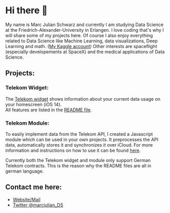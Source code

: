 # Hi there 👋
My name is Marc Julian Schwarz and currently I am studying Data Science at the Friedrich-Alexander-University in Erlangen. 
I love coding that's why I will share some of my projects here. Of course I also enjoy everything related to Data Science like Machine Learning, data visualizations, Deep Learning and math. (<a href="https://www.kaggle.com/marcjulian">My Kaggle account</a>)
Other interests are spaceflight (especially developements at SpaceX) and the medical applications of Data Science.

## Projects:
### Telekom Widget:
The <a href="https://github.com/marcjulianschwarz/telekom-data-usage-widget">Telekom widget</a> shows information about your current data usage on your homescreen (iOS 14).<br>
All features are listed in the <a href="https://github.com/marcjulianschwarz/telekom-data-usage-widget/blob/main/README.md">README file</a>. 

### Telekom Module:
To easily implement data from the Telekom API, I created a Javascript module which can be used in your own projects. 
It preprocesses the API data, automatically stores it and synchronizes it over iCloud. For more information and instructions on how to use it can be found <a href="https://github.com/marcjulianschwarz/telekom-data-usage-widget/tree/main/telekom-module">here</a>.

Currently both the Telekom widget and module only support German Telekom contracts. This is the reason why the README files are all in german language.

## Contact me here:
- <a href="https://www.marc-julian.de">Website/Mail</a>
- <a href="https://twitter.com/marcjulian_DS">Twitter @marcjulian_DS</a>
